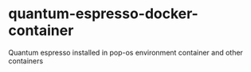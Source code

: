 # quantum-espresso-docker-container
Quantum espresso installed in pop-os environment container and other containers

